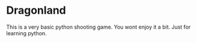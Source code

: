 # Dragonland
This is a very basic python shooting game. You wont enjoy it a bit. Just for learning python.